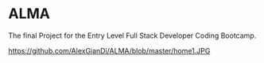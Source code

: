 # ALMA

The final Project for the Entry Level Full Stack Developer Coding Bootcamp.

https://github.com/AlexGianDi/ALMA/blob/master/home1.JPG
